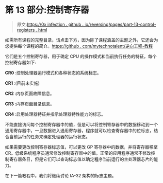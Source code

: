 # 第 13 部分:控制寄存器

> 原文:[https://0x infection . github . io/reversing/pages/part-13-control-registers . html](https://0xinfection.github.io/reversing/pages/part-13-control-registers.html)

如需所有课程的完整目录，请点击下方，因为除了课程涵盖的主题之外，它还会为您提供每个课程的简介。[https://github . com/mytechnotalent/逆向工程-教程](https://github.com/mytechnotalent/Reverse-Engineering-Tutorial)

它们是五个控制寄存器，用于确定 CPU 的操作模式和当前执行任务的特征。每个控制寄存器如下:

**CR0** :控制处理器运行模式和各种状态的系统标志。

**CR1** :(目前未实施)

**CR2** :内存页面故障信息。

**CR3** :内存页面目录信息。

**CR4** :启用处理器特征并指示处理器特性能力的标志。

不能直接访问每个控制寄存器中的值，但是可以将控制寄存器中的数据移动到一个通用寄存器中，一旦数据进入通用寄存器，程序就可以检查寄存器中的位标志，结合当前运行的任务来确定处理器的运行状态。

如果需要更改控制寄存器标志值，可以更改 GP 寄存器中的数据，并将寄存器移至 CR。低级系统程序员通常修改控制寄存器中的值。正常的应用程序通常不修改控制寄存器条目，但是它们可以查询标志值以确定程序当前运行的主处理器芯片的能力。

在下一篇教程中，我们将继续讨论 IA-32 架构的标志主题。
